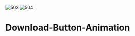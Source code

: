 ![503](https://user-images.githubusercontent.com/117715724/235106568-fb583c7f-62d8-44d9-aada-8b80d561f72e.PNG)
![504](https://user-images.githubusercontent.com/117715724/235106589-a6d791f8-0c3f-4f20-ab4d-30b06d4be94e.PNG)
# Download-Button-Animation
